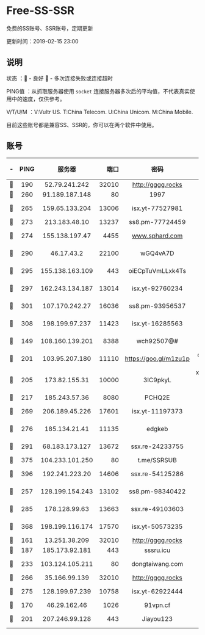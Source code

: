 # Free-SS-SSR

免费的SS账号、SSR账号，定期更新

更新时间：2019-02-15 23:00

## 说明

状态     ：🙂 - 良好 🙁 - 多次连接失败或连接超时

PING值   ：从抓取服务器使用 `socket` 连接服务器多次后的平均值，不代表真实使用中的速度，仅供参考。

V/T/U/M  ：V:Vultr US. T:China Telecom. U:China Unicom. M:China Mobile.

目前这些账号都是兼容SS、SSR的，你可以在两个软件中使用。

## 账号

|-|PING|服务器|端口|密码|加密方式|区域|V/T/U/M|
|:----:|:----:|:-----:|-----:|:----:|:----:|:----:|:----:|
|🙂|190|52.79.241.242|32010|http://gggg.rocks|chacha20|KR|10↑/9↑/9↑/10↑|
|🙂|260|91.189.187.148|80|1997|chacha20|US|3↑/3↑/1↑/6↑|
|🙂|265|159.65.133.204|13006|isx.yt-77527981|aes-256-cfb|SG|10↑/10↑/10↑/10↑|
|🙂|273|213.183.48.10|13237|ss8.pm-77724459|rc4-md5|RU|9↑/10↑/10↑/10↑|
|🙂|274|155.138.197.47|4455|www.sphard.com|aes-256-cfb|US|6↑/8↑/8↑/8↑|
|🙂|290|46.17.43.2|22100|wGQ4vA7D|aes-256-gcm|RU|6↓/10↑/10↑/10↑|
|🙂|295|155.138.163.109|443|oiECpTuVmLLxk4Ts|aes-256-cfb|US|5↓/10↑/10↑/10↑|
|🙂|297|162.243.134.187|13014|isx.yt-92760234|aes-256-cfb|US|10↑/10↑/9↑/10↑|
|🙂|301|107.170.242.27|16036|ss8.pm-93956537|aes-256-cfb|US|10↑/10↑/9↑/10↑|
|🙂|308|198.199.97.237|11423|isx.yt-16285563|aes-256-cfb|US|10↑/10↑/10↑/10↑|
|🙂|149|108.160.139.201|8388|wch92507@#|aes-256-cfb|JP|6↑/10↑/10↑/10↑|
|🙂|201|103.95.207.180|11110|https://goo.gl/m1zu1p|chacha20-ietf|US|8↑/10↑/10↑/10↑|
|🙂|205|173.82.155.31|10000|3IC9pkyL|xchacha20-ietf-poly1305|US|9↑/10↑/9↑/10↑|
|🙂|217|185.243.57.36|8080|PCHQ2E|rc4-md5|US|10↑/9↑/9↑/9↑|
|🙂|269|206.189.45.226|17601|isx.yt-11197373|aes-256-cfb|SG|10↑/10↑/10↑/10↑|
|🙂|276|185.134.21.41|11135|edgkeb|aes-256-cfb|GB|10↑/10↑/10↑/10↑|
|🙂|291|68.183.173.127|13672|ssx.re-24233755|aes-256-cfb|US|10↑/10↑/10↑/10↑|
|🙂|375|104.233.101.250|80|t.me/SSRSUB|rc4-md5|CA|10↑/10↑/10↑/10↑|
|🙂|396|192.241.223.20|14606|ssx.re-54125286|aes-256-cfb|US|10↑/10↑/9↑/10↑|
|🙂|257|128.199.154.243|13102|ss8.pm-98340422|aes-256-cfb|SG|9↑/10↑/10↑/10↑|
|🙂|285|178.128.99.63|13663|ssx.re-49103603|aes-256-cfb|SG|10↑/10↑/9↑/10↑|
|🙂|368|198.199.116.174|17570|isx.yt-50573235|aes-256-cfb|US|10↑/10↑/10↑/10↑|
|🙁|161|13.251.38.209|32010|http://gggg.rocks|chacha20|SG|9↑/10↑/9↑/10↑|
|🙁|187|185.173.92.181|443|sssru.icu|rc4-md5|RU|10↑/10↑/10↑/10↑|
|🙁|233|103.124.105.211|80|dongtaiwang.com|aes-256-cfb|US|10↑/10↑/10↑/10↑|
|🙁|266|35.166.99.139|32010|http://gggg.rocks|chacha20|US|8↑/7↓/7↑/8↑|
|🙁|275|128.199.97.239|10758|isx.yt-62922444|aes-256-cfb|SG|9↓/10↑/9↑/10↑|
|🙁|170|46.29.162.46|1026|91vpn.cf|rc4-md5|RU|9↑/10↑/10↑/10↑|
|🙁|201|207.246.99.128|443|Jiayou123|aes-256-cfb|US|7↓/8↓/8↓/10↑|
